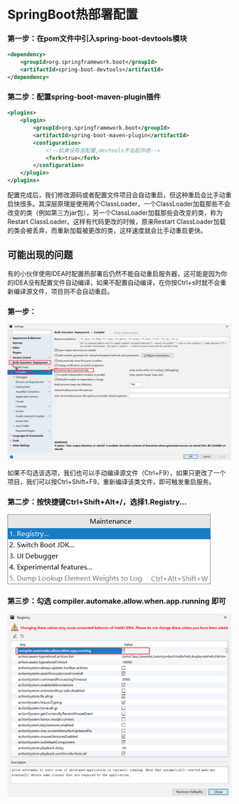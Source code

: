 # SpringBoot热部署配置

### 第一步：在pom文件中引入spring-boot-devtools模块

```xml
<dependency>
    <groupId>org.springframework.boot</groupId>
    <artifactId>spring-boot-devtools</artifactId>
</dependency>
```



### 第二步：配置spring-boot-maven-plugin插件

```xml
<plugins>
    <plugin>
        <groupId>org.springframework.boot</groupId>
        <artifactId>spring-boot-maven-plugin</artifactId>
        <configuration>
            <!--如果没有该配置,devtools不会起作用-->
            <fork>true</fork>
        </configuration>
    </plugin>
</plugins>
```



配置完成后，我们修改源码或者配置文件项目会自动重启，但这种重启会比手动重启快很多。其深层原理是使用两个ClassLoader，一个ClassLoader加载那些不会改变的类（例如第三方jar包），另一个ClassLoader加载那些会改变的类，称为Restart ClassLoader。这样有代码更改的时候，原来Restart ClassLoader加载的类会被丢弃，而重新加载被更改的类，这样速度就会比手动重启更快。



## 可能出现的问题

有的小伙伴使用IDEA时配置热部署后仍然不能自动重启服务器，这可能是因为你的IDEA没有配置文件自动编译，如果不配置自动编译，在你按Ctrl+s时就不会重新编译源文件，项目则不会自动重启。

### 第一步：

![](../images/16.png)

如果不勾选该选项，我们也可以手动编译源文件（Ctrl+F9），如果只更改了一个项目，我们可以按Ctrl+Shift+F9，重新编译该类文件，即可触发重启服务。

### 第二步：按快捷键Ctrl+Shift+Alt+/，选择1.Registry...

![](../images/17.png)

### 第三步：勾选 compiler.automake.allow.when.app.running 即可

![](../images/18.png)